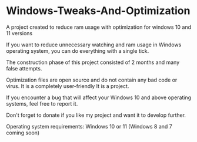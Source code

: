 # Windows-Tweaks-And-Optimization
A project created to reduce ram usage with optimization for windows 10 and 11 versions

If you want to reduce unnecessary watching and ram usage in Windows operating system, you can do everything with a single tick.

The construction phase of this project consisted of 2 months and many false attempts.

Optimization files are  open source and do not contain any bad code or virus. It is a completely user-friendly It is a project.

If you encounter a bug that will affect your Windows 10 and above operating systems, feel free to report it.

Don't forget to donate if you like my project and want it to develop further.

Operating system requirements: Windows 10 or 11 (Windows 8 and 7 coming soon)
